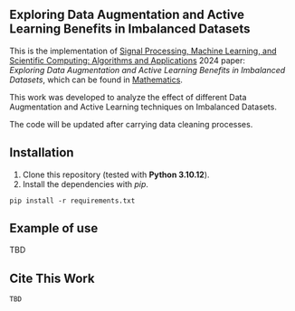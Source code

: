 ## Exploring Data Augmentation and Active Learning Benefits in Imbalanced Datasets

This is the implementation of [Signal Processing, Machine Learning, and Scientific Computing: Algorithms and Applications](https://www.mdpi.com/journal/mathematics/special_issues/9205L3Q93P) 2024 paper:<br>*Exploring Data Augmentation and Active Learning Benefits in Imbalanced Datasets*, which can be found in [Mathematics](https://www.mdpi.com/journal/mathematics/special_issues/9205L3Q93P).

This work was developed to analyze the effect of different Data Augmentation and Active Learning techniques on Imbalanced Datasets.

The code will be updated after carrying data cleaning processes.

## Installation

1. Clone this repository (tested with **Python 3.10.12**).
2. Install the dependencies with *pip*.

```
pip install -r requirements.txt
```

## Example of use

TBD

## Cite This Work

```
TBD
```

